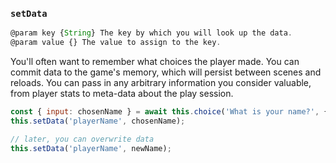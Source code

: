 ### `setData`

```js
@param key {String} The key by which you will look up the data.
@param value {} The value to assign to the key.
```

You'll often want to remember what choices the player made. You can commit data to the game's memory, which will persist between scenes and reloads. You can pass in any arbitrary information you consider valuable, from player stats to meta-data about the play session.

```js
const { input: chosenName } = await this.choice('What is your name?', { inputable: true });
this.setData('playerName', chosenName);

// later, you can overwrite data
this.setData('playerName', newName);
```
